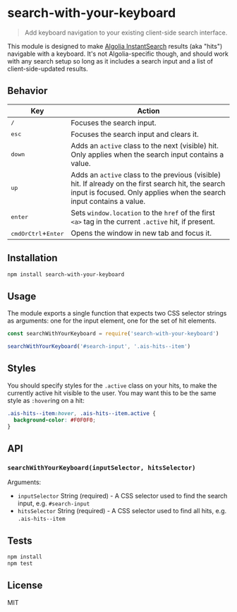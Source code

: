 # search-with-your-keyboard

> Add keyboard navigation to your existing client-side search interface.

This module is designed to make [Algolia InstantSearch] results (aka "hits") navigable
with a keyboard. It's not Algolia-specific though, and should work with any
search setup so long as it includes a search input and a list of
client-side-updated results.

## Behavior

Key | Action
--- | ------
<kbd>/</kbd> | Focuses the search input.
<kbd>esc</kbd> | Focuses the search input and clears it.
<kbd>down</kbd> | Adds an `active` class to the next (visible) hit. Only applies when the search input contains a value.
<kbd>up</kbd> | Adds an `active` class to the previous (visible) hit. If already on the first search hit, the search input is focused. Only applies when the search input contains a value.
<kbd>enter</kbd> | Sets `window.location` to the `href` of the first `<a>` tag in the current `.active` hit, if present.
<kbd>cmdOrCtrl</kbd>+<kbd>Enter</kbd> | Opens the window in new tab and focus it.

## Installation

```sh
npm install search-with-your-keyboard
```

## Usage

The module exports a single function that expects two CSS selector strings as
arguments: one for the input element, one for the set of hit elements.

```js
const searchWithYourKeyboard = require('search-with-your-keyboard')

searchWithYourKeyboard('#search-input', '.ais-hits--item')
```

## Styles

You should specify styles for the `.active` class on your hits,
to make the currently active hit visible to the user. You may want this
to be the same style as `:hover`ing on a hit:

```css
.ais-hits--item:hover, .ais-hits--item.active {
  background-color: #F0F0F0;
}
```

## API

### `searchWithYourKeyboard(inputSelector, hitsSelector)`

Arguments:

- `inputSelector` String (required) - A CSS selector used to find the search input, e.g. `#search-input`
- `hitsSelector` String (required) - A CSS selector used to find all hits, e.g. `.ais-hits--item`

## Tests

```sh
npm install
npm test
```

## License

MIT

[Algolia InstantSearch]: https://github.com/algolia/instantsearch.js
